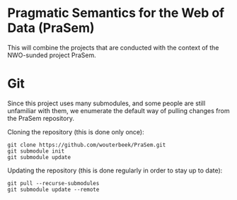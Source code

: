 # Pragmatic Semantics for the Web of Data (PraSem)

This will combine the projects that are conducted with the context of
the NWO-sunded project PraSem.

# Git

Since this project uses many submodules,
and some people are still unfamiliar with them,
we enumerate the default way of pulling changes from the PraSem repository.

Cloning the repository (this is done only once):
~~~
git clone https://github.com/wouterbeek/PraSem.git
git submodule init
git submodule update
~~~

Updating the repository (this is done regularly in order to stay up to date):
~~~
git pull --recurse-submodules
git submodule update --remote
~~~


